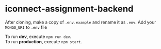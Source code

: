 # iconnect-assignment-backend

After cloning, make a copy of `.env.example` and rename it as `.env`. Add your `MONGO_URI` to `.env` file

To run **dev**, execute `npm run dev`.  
To run **production**, execute `npm start`.
